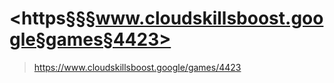# <https§§§www.cloudskillsboost.google§games§4423>
> <https://www.cloudskillsboost.google/games/4423>
